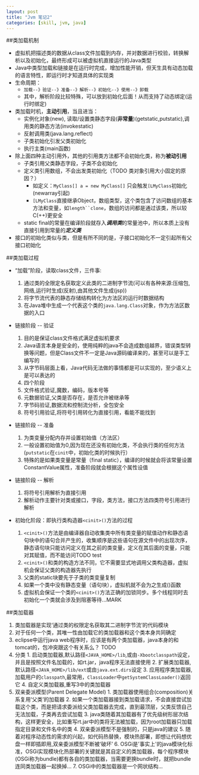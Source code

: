 ```yaml
---
layout: post
title: "Jvm 笔记2"
categories: [skill, jvm, java]
---
```


##类加载机制
* 虚拟机把描述类的数据从class文件加载到内存，并对数据进行校验，转换解析以及初始化，最终形成可以被虚拟机直接运行的Java类型
* Java中类型加载和链接是在运行时完成，增加性能开销，但天生具有动态加载的语言特性，即运行时才知道具体的实现类
* 生命周期：
  * `加载--》验证--》准备--》解析--》初始化--》使用--》卸载`
  * 其中，解析阶段比较特殊，可以放到初始化后面！从而支持了动态绑定(运行时绑定)
* 类加载时机，**主动引用**，当且进当：
  * 实例化对象(new), 读取/设置类静态字段(**非常量**)(getstatic,putstatic),调用类的静态方法(invokestatic)
  * 反射调用类(java.lang.reflect)
  * 子类初始化引发父类初始化
  * 执行主类(main函数)
* 除上面四种主动引用外，其他的引用类方法都不会初始化类，称为**被动引用**
  * 子类引用父类静态字段，子类不会初始化
  * 定义类引用数组，不会出发类初始化（TODO 类对象引用大小固定的原因？）
    * 如定义：`MyClass[] a = new MyClass[]` 只会触发`[LMyClass`初始化(newarray引起)
    * `[LMyClass`直接继承Object，数组类型，这个类包含了访问数组的基本方法和变量，如`length``clone`，数组的访问都是通过该类，所以较C(++)更安全
  * static final的常量在编译阶段就存入***调用类***的常量池中，所以本质上没有直接引用到常量的***定义类***
* 接口的初始化类似与类，但是有所不同的是，子接口初始化不一定引起所有父接口初始化

##类加载过程
* “加载”阶段，读取class文件，三件事:
  1. 通过类的全限定名获取定义此类的二进制字节流(可以有各种来源:压缩包,网络,运行时生成(反射),由其他文件生成(jsp))
  2. 将字节流代表的静态存储结构转化为方法区的运行时数据结构
  3. 在Java堆中生成一个代表这个类的`java.lang.Class`对象，作为方法区数据的入口

* 链接阶段 -- 验证
  1. 目的是保证class文件格式满足虚拟机要求
  2. Java语言本身是安全的，使用纯粹的java不会造成数组越界，错误类型转换等问题，但是Class文件不一定是Java源码编译来的，甚至可以是手工编写的
  3. 从字节码层面上看，Java代码无法做的事情都是可以实现的，至少语义上是可以表达的
  4. 四个阶段
    1. 文件格式验证,魔数，编码，版本号等
    2. 元数据验证,父类是否存在，是否允许被继承等
    3. 字节码验证,数据流和控制流分析，全包安全
    4. 符号引用验证,将符号引用转化为直接引用，看能不能找到

* 链接阶段 -- 准备
  1. 为类变量分配内存并设置初始值（方法区）
  2. 一般设置初始值为0,因为现在还没有初始化类，不会执行类的任何方法(`putstatic`在`cinit`中，初始化类的时候执行）
  3. 特殊的是如果类变量是常量（final static），编译的时候就会将该常量设置ConstantValue属性，准备阶段就会根据这个属性设值

* 链接阶段 -- 解析
  1. 将符号引用解析为直接引用
  2. 解析动作主要针对类或接口，字段，类方法，接口方法四类符号引用进行解析

* 初始化阶段：即执行类构造器`<cinit>()`方法的过程
    1. `<cinit>()`方法是由编译器自动收集类中所有类变量的赋值动作和静态语句块中的语句合并产生的，收集顺序是这些语句在源文件中的出现次序，静态语句块只能访问定义在其之前的类变量，定义在其后面的变量，只能对其赋值，而不能访问TODO test
    2. `<cinit>()`和类的构造方法不同，它不需要显式地调用父类构造器，虚拟机会保证父类的构造器先执行
    3. 父类的static块要先于子类的类变量复制
    4. 如果一个类中没有静态变量（语句块），虚拟机就不会为之生成<cinit>()函数
    5. 虚拟机会保证一个类的`<cinit>()`方法正确的加锁同步。多个线程同时去初始化一个类就会涉及到阻塞等待...MARK

##类加载器
  1. 类加载器是实现‘通过类的权限定名获取其二进制字节流’的代码模块
  2. 对于任何一个类，其唯一性由加载它的类加载器和这个类本身共同确定
  3. eclipse中运行java web程序时，应该是有两个类加载器，java本身的和tomcat的，包冲突跟这个有关系么？ TODO
  4. 分类 
    1. 启动类加载器,默认路径`<JAVA_HOME>/lib`,或由`-Xbootclasspath`设定，并且是按照文件名加载的，如rt.jar，java程序无法直接使用
    2. 扩展类加载器,默认路径`<JAVA_HOME>/lib/ext`或由`java.ext.dirs`设定
    3. 应用程序类加载器,加载用户的`classpath`,最常用，`ClassLoader`中`getSystemClassLoader()`返回它
    4. 自定义类加载器,重写3中的类加载器
  5. 双亲委派模型(Parent Delegate Model)
    1. 类加载器使用组合(composition)关系复用‘父类’的加载器
    2. 如果一个类加载器接到类加载请求，不会直接尝试加载这个类，而是把请求委派给父类加载器去完成，直到最顶层，父类反馈自己无法加载，子类再去尝试加载
    3. java类随着其加载器有了优先级树形层次结构，这样更安全，比如重写rt.jar中的类将无法被加载，因为root加载器只加载指定目录和文件名中的类
    4. 双亲委派模型不是强制的，只是java的建议
    5. 随着对程序动态性的需求的兴起，如代码热替换，模块热部署，即想让代码想优盘一样即插即用,双亲委派模型不断被‘破坏’
    6. OSGi是'事实上'的java模块化标准，OSGi实现模块化热部署的关键就是其自定义的类加载器，每个程序模块(OSGi称为bundle)都有各自的类加载器，当需要更换bundle时，就把bundle连同类加载器一起换掉...
    7. OSGi中的类加载器是一个网状结构...

